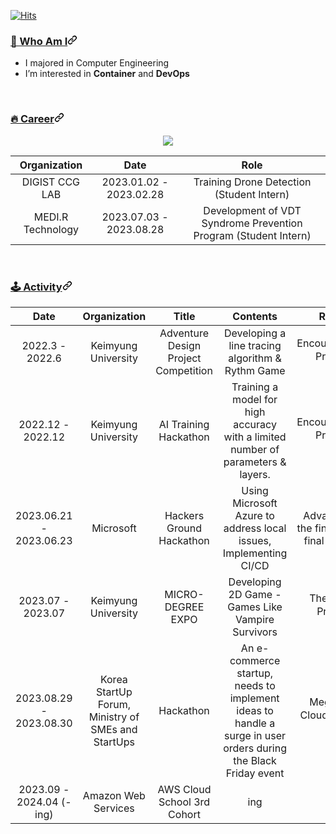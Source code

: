 [![Hits](https://hits.seeyoufarm.com/api/count/incr/badge.svg?url=https%3A%2F%2Fgithub.com%2Fgjbae1212%2Fhit-counter&count_bg=%23555555&title_bg=%23C291F9&icon=&icon_color=%23E7E7E7&title=hits&edge_flat=false)](https://hits.seeyoufarm.com)

<article class="markdown-body entry-content container-lg f5" itemprop="text"><h3 id="user-content--who-am-i" dir="auto"><a class="heading-link" href="#-who-am-i">🙌 Who Am I<svg class="octicon octicon-link" viewBox="0 0 16 16" version="1.1" width="16" height="16" aria-hidden="true"><path d="m7.775 3.275 1.25-1.25a3.5 3.5 0 1 1 4.95 4.95l-2.5 2.5a3.5 3.5 0 0 1-4.95 0 .751.751 0 0 1 .018-1.042.751.751 0 0 1 1.042-.018 1.998 1.998 0 0 0 2.83 0l2.5-2.5a2.002 2.002 0 0 0-2.83-2.83l-1.25 1.25a.751.751 0 0 1-1.042-.018.751.751 0 0 1-.018-1.042Zm-4.69 9.64a1.998 1.998 0 0 0 2.83 0l1.25-1.25a.751.751 0 0 1 1.042.018.751.751 0 0 1 .018 1.042l-1.25 1.25a3.5 3.5 0 1 1-4.95-4.95l2.5-2.5a3.5 3.5 0 0 1 4.95 0 .751.751 0 0 1-.018 1.042.751.751 0 0 1-1.042.018 1.998 1.998 0 0 0-2.83 0l-2.5 2.5a1.998 1.998 0 0 0 0 2.83Z"></path></svg></a></h3>
<ul dir="auto">
<li>I majored in Computer Engineering </li>
<li>I’m interested in <strong>Container</strong> and <strong>DevOps</strong></li>
</ul>
<br>
<h3 id="user-content-career" dir="auto"><a class="heading-link" href="#career">🔥&nbsp;Career<svg class="octicon octicon-link" viewBox="0 0 16 16" version="1.1" width="16" height="16" aria-hidden="true"><path d="m7.775 3.275 1.25-1.25a3.5 3.5 0 1 1 4.95 4.95l-2.5 2.5a3.5 3.5 0 0 1-4.95 0 .751.751 0 0 1 .018-1.042.751.751 0 0 1 1.042-.018 1.998 1.998 0 0 0 2.83 0l2.5-2.5a2.002 2.002 0 0 0-2.83-2.83l-1.25 1.25a.751.751 0 0 1-1.042-.018.751.751 0 0 1-.018-1.042Zm-4.69 9.64a1.998 1.998 0 0 0 2.83 0l1.25-1.25a.751.751 0 0 1 1.042.018.751.751 0 0 1 .018 1.042l-1.25 1.25a3.5 3.5 0 1 1-4.95-4.95l2.5-2.5a3.5 3.5 0 0 1 4.95 0 .751.751 0 0 1-.018 1.042.751.751 0 0 1-1.042.018 1.998 1.998 0 0 0-2.83 0l-2.5 2.5a1.998 1.998 0 0 0 0 2.83Z"></path></svg></a></h3>
<table>
<thead>
<tr>
<th align="center">Organization</th>
<th align="center">Date</th>
<th align="center">Role</th>
</tr>
</thead>
<tbody>
  <div style="text-align: center;">
      <a href="http://hits.dwyl.com/khw11044.github.io" target="_blank">
        <img
          src="http://hits.dwyl.com/khw11044githubio.svg">
      </a>
</div>
<tr>
<td align="center">DIGIST CCG LAB</td>
<td align="center">2023.01.02 - 2023.02.28</td>
<td align="center">Training Drone Detection (Student Intern)</td>
</tr>
  <tr>
<td align="center">MEDI.R Technology</td>
<td align="center">2023.07.03 - 2023.08.28</td>
<td align="center">Development of VDT Syndrome Prevention Program (Student Intern) </td>
</tr>
</tbody>
</table>
<br>
<h3 id="user-content-️activity" dir="auto"><a class="heading-link" href="#️activity">🕹️&nbsp;Activity<svg class="octicon octicon-link" viewBox="0 0 16 16" version="1.1" width="16" height="16" aria-hidden="true"><path d="m7.775 3.275 1.25-1.25a3.5 3.5 0 1 1 4.95 4.95l-2.5 2.5a3.5 3.5 0 0 1-4.95 0 .751.751 0 0 1 .018-1.042.751.751 0 0 1 1.042-.018 1.998 1.998 0 0 0 2.83 0l2.5-2.5a2.002 2.002 0 0 0-2.83-2.83l-1.25 1.25a.751.751 0 0 1-1.042-.018.751.751 0 0 1-.018-1.042Zm-4.69 9.64a1.998 1.998 0 0 0 2.83 0l1.25-1.25a.751.751 0 0 1 1.042.018.751.751 0 0 1 .018 1.042l-1.25 1.25a3.5 3.5 0 1 1-4.95-4.95l2.5-2.5a3.5 3.5 0 0 1 4.95 0 .751.751 0 0 1-.018 1.042.751.751 0 0 1-1.042.018 1.998 1.998 0 0 0-2.83 0l-2.5 2.5a1.998 1.998 0 0 0 0 2.83Z"></path></svg></a></h3>
<table>
<thead>
<tr>
<th align="center">Date</th>
<th align="center">Organization</th>
<th align="center">Title</th>
<th align="center">Contents</th>
<th align="center">Result</th>
</tr>
</thead>
<tbody>
<tr>
<td align="center">2022.3 - 2022.6</td>
<td align="center">Keimyung University</td>
<td align="center">Adventure Design Project Competition</td>
<td align="center"> Developing a line tracing algorithm & Rythm Game </td>
<td align="center">Encouragement Prize 🏆</td>
</tr>
<tr>
<td align="center">2022.12 - 2022.12</td>
<td align="center">Keimyung University</td>
<td align="center">AI Training Hackathon</td>
<td align="center"> Training a model for high accuracy with a limited number of parameters & layers. </td>
<td align="center">Encouragement Prize 🏆</td>
</tr>
<tr>
<td align="center">2023.06.21 - 2023.06.23</td>
<td align="center">Microsoft</td>
<td align="center">Hackers Ground Hackathon</td>
<td align="center">Using Microsoft Azure to address local issues, Implementing CI/CD
</td>
<td align="center">Advancing to the finals as the final 8 teams</td>
</tr>
<tr>
<td align="center">2023.07 - 2023.07</td>
<td align="center">Keimyung University</td>
<td align="center">MICRO-DEGREE EXPO</td>
<td align="center">Developing 2D Game - Games Like Vampire Survivors</td>
<td align="center">The Grand Prize🏆️</td>
</tr>
<tr>
<td align="center">2023.08.29 - 2023.08.30</td>
<td align="center">Korea StartUp Forum, Ministry of SMEs and StartUps </td>
<td align="center">Hackathon</td>
<td align="center">An e-commerce startup, needs to implement ideas to handle a surge in user orders during the Black Friday event </td>
<td align="center">Megazone Cloud Prize 🏆️</td>
</tr>
<tr>
<td align="center">2023.09 - 2024.04 (-ing)</td>
<td align="center">Amazon Web Services </td>
<td align="center">AWS Cloud School 3rd Cohort</td>
<td align="center">ing</td>
<td align="center">ing</td>
</tr>
</tbody>
</table>
